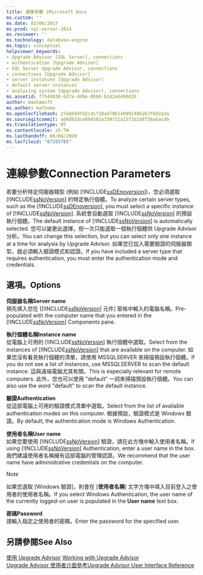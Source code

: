 ```yaml
---
title: 連接參數 |Microsoft Docs
ms.custom: ''
ms.date: 03/06/2017
ms.prod: sql-server-2014
ms.reviewer: ''
ms.technology: database-engine
ms.topic: conceptual
helpviewer_keywords:
- Upgrade Advisor [SQL Server], connections
- authentication [Upgrade Advisor]
- SQL Server Upgrade Advisor, connections
- connections [Upgrade Advisor]
- server instances [Upgrade Advisor]
- default server instances
- analyzing system [Upgrade Advisor], connections
ms.assetid: f754d038-637a-4d8e-85b0-b242e6499d26
author: mashamsft
ms.author: mathoma
ms.openlocfilehash: 27eb69dfd2c41710a47861e0992486267f692a3a
ms.sourcegitcommit: ad4d92dce894592a259721a1571b1d8736abacdb
ms.translationtype: MT
ms.contentlocale: zh-TW
ms.lasthandoff: 08/04/2020
ms.locfileid: "87593785"
---
```

# <a name="connection-parameters"></a><span data-ttu-id="40fbb-102">連線參數</span><span class="sxs-lookup"><span data-stu-id="40fbb-102">Connection Parameters</span></span>
  <span data-ttu-id="40fbb-103">若要分析特定伺服器類型 (例如 [!INCLUDE[ssDEnoversion](../../includes/ssdenoversion-md.md)])，您必須選取 [!INCLUDE[ssNoVersion](../../includes/ssnoversion-md.md)] 的特定執行個體。</span><span class="sxs-lookup"><span data-stu-id="40fbb-103">To analyze certain server types, such as the [!INCLUDE[ssDEnoversion](../../includes/ssdenoversion-md.md)], you must select a specific instance of [!INCLUDE[ssNoVersion](../../includes/ssnoversion-md.md)].</span></span> <span data-ttu-id="40fbb-104">系統會自動選取 [!INCLUDE[ssNoVersion](../../includes/ssnoversion-md.md)] 的預設執行個體。</span><span class="sxs-lookup"><span data-stu-id="40fbb-104">The default instance of [!INCLUDE[ssNoVersion](../../includes/ssnoversion-md.md)] is automatically selected.</span></span> <span data-ttu-id="40fbb-105">您可以變更此選擇，但一次只能選取一個執行個體供 Upgrade Advisor 分析。</span><span class="sxs-lookup"><span data-stu-id="40fbb-105">You can change this selection, but you can select only one instance at a time for analysis by Upgrade Advisor.</span></span> <span data-ttu-id="40fbb-106">如果您已加入需要驗證的伺服器類型，就必須輸入驗證模式和認證。</span><span class="sxs-lookup"><span data-stu-id="40fbb-106">If you have included a server type that requires authentication, you must enter the authentication mode and credentials.</span></span>  
  
## <a name="options"></a><span data-ttu-id="40fbb-107">選項。</span><span class="sxs-lookup"><span data-stu-id="40fbb-107">Options</span></span>  
 <span data-ttu-id="40fbb-108">**伺服器名稱**</span><span class="sxs-lookup"><span data-stu-id="40fbb-108">**Server name**</span></span>  
 <span data-ttu-id="40fbb-109">預先填入您在 [[!INCLUDE[ssNoVersion](../../includes/ssnoversion-md.md)] 元件] 窗格中輸入的電腦名稱。</span><span class="sxs-lookup"><span data-stu-id="40fbb-109">Pre-populated with the computer name that you entered in the [!INCLUDE[ssNoVersion](../../includes/ssnoversion-md.md)] Components pane.</span></span>  
  
 <span data-ttu-id="40fbb-110">**執行個體名稱**</span><span class="sxs-lookup"><span data-stu-id="40fbb-110">**Instance name**</span></span>  
 <span data-ttu-id="40fbb-111">從電腦上可用的 [!INCLUDE[ssNoVersion](../../includes/ssnoversion-md.md)] 執行個體中選取。</span><span class="sxs-lookup"><span data-stu-id="40fbb-111">Select from the instances of [!INCLUDE[ssNoVersion](../../includes/ssnoversion-md.md)] that are available on the computer.</span></span> <span data-ttu-id="40fbb-112">如果您沒有看見執行個體的清單，請使用 MSSQLSERVER 來掃描預設執行個體。</span><span class="sxs-lookup"><span data-stu-id="40fbb-112">If you do not see a list of instances, use MSSQLSERVER to scan the default instance.</span></span> <span data-ttu-id="40fbb-113">這與遠端電腦尤其有關。</span><span class="sxs-lookup"><span data-stu-id="40fbb-113">This is especially relevant for remote computers.</span></span> <span data-ttu-id="40fbb-114">此外，您也可以使用 "default" 一詞來掃描預設執行個體。</span><span class="sxs-lookup"><span data-stu-id="40fbb-114">You can also use the word "default" to scan the default instance.</span></span>  
  
 <span data-ttu-id="40fbb-115">**驗證**</span><span class="sxs-lookup"><span data-stu-id="40fbb-115">**Authentication**</span></span>  
 <span data-ttu-id="40fbb-116">從這部電腦上可用的驗證模式清單中選取。</span><span class="sxs-lookup"><span data-stu-id="40fbb-116">Select from the list of available authentication modes on this computer.</span></span> <span data-ttu-id="40fbb-117">根據預設，驗證模式是 Windows 驗證。</span><span class="sxs-lookup"><span data-stu-id="40fbb-117">By default, the authentication mode is Windows Authentication.</span></span>  
  
 <span data-ttu-id="40fbb-118">**使用者名稱**</span><span class="sxs-lookup"><span data-stu-id="40fbb-118">**User name**</span></span>  
 <span data-ttu-id="40fbb-119">如果您要使用 [!INCLUDE[ssNoVersion](../../includes/ssnoversion-md.md)] 驗證，請在此方塊中輸入使用者名稱。</span><span class="sxs-lookup"><span data-stu-id="40fbb-119">If using [!INCLUDE[ssNoVersion](../../includes/ssnoversion-md.md)] Authentication, enter a user name in the box.</span></span> <span data-ttu-id="40fbb-120">我們建議使用者名稱擁有這部電腦的管理認證。</span><span class="sxs-lookup"><span data-stu-id="40fbb-120">We recommend that the user name have administrative credentials on the computer.</span></span>  
  
> [!NOTE]  
>  <span data-ttu-id="40fbb-121">如果您選取 [Windows 驗證]，則會在 [**使用者名稱**] 文字方塊中填入目前登入之使用者的使用者名稱。</span><span class="sxs-lookup"><span data-stu-id="40fbb-121">If you select Windows Authentication, the user name of the currently logged-on user is populated in the **User name** text box.</span></span>  
  
 <span data-ttu-id="40fbb-122">**密碼**</span><span class="sxs-lookup"><span data-stu-id="40fbb-122">**Password**</span></span>  
 <span data-ttu-id="40fbb-123">請輸入指定之使用者的密碼。</span><span class="sxs-lookup"><span data-stu-id="40fbb-123">Enter the password for the specified user.</span></span>  
  
## <a name="see-also"></a><span data-ttu-id="40fbb-124">另請參閱</span><span class="sxs-lookup"><span data-stu-id="40fbb-124">See Also</span></span>  
 <span data-ttu-id="40fbb-125">[使用 Upgrade Advisor](../../../2014/sql-server/install/working-with-upgrade-advisor.md) </span><span class="sxs-lookup"><span data-stu-id="40fbb-125">[Working with Upgrade Advisor](../../../2014/sql-server/install/working-with-upgrade-advisor.md) </span></span>  
 [<span data-ttu-id="40fbb-126">Upgrade Advisor 使用者介面參考</span><span class="sxs-lookup"><span data-stu-id="40fbb-126">Upgrade Advisor User Interface Reference</span></span>](../../../2014/sql-server/install/upgrade-advisor-user-interface-reference.md)  
  
  
